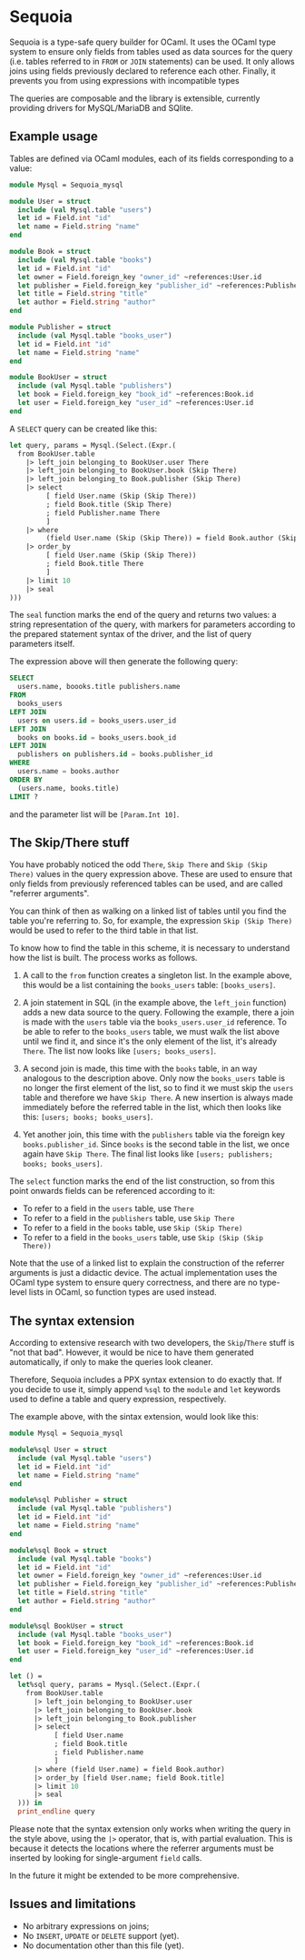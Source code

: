 # Sequoia

Sequoia is a type-safe query builder for OCaml. It uses the OCaml type system
to ensure only fields from tables used as data sources for the query (i.e.
tables referred to in `FROM` or `JOIN` statements) can be used. It only allows
joins using fields previously declared to reference each other. Finally, it
prevents you from using expressions with incompatible types

The queries are composable and the library is extensible, currently providing
drivers for MySQL/MariaDB and SQlite.

## Example usage

Tables are defined via OCaml modules, each of its fields corresponding to
a value:

```ocaml
module Mysql = Sequoia_mysql

module User = struct
  include (val Mysql.table "users")
  let id = Field.int "id"
  let name = Field.string "name"
end

module Book = struct
  include (val Mysql.table "books")
  let id = Field.int "id"
  let owner = Field.foreign_key "owner_id" ~references:User.id
  let publisher = Field.foreign_key "publisher_id" ~references:Publisher.id
  let title = Field.string "title"
  let author = Field.string "author"
end

module Publisher = struct
  include (val Mysql.table "books_user")
  let id = Field.int "id"
  let name = Field.string "name"
end

module BookUser = struct
  include (val Mysql.table "publishers")
  let book = Field.foreign_key "book_id" ~references:Book.id
  let user = Field.foreign_key "user_id" ~references:User.id
end
```

A `SELECT` query can be created like this:

```ocaml
let query, params = Mysql.(Select.(Expr.(
  from BookUser.table
    |> left_join belonging_to BookUser.user There
    |> left_join belonging_to BookUser.book (Skip There)
    |> left_join belonging_to Book.publisher (Skip There)
    |> select
         [ field User.name (Skip (Skip There))
         ; field Book.title (Skip There)
         ; field Publisher.name There
         ]
    |> where
         (field User.name (Skip (Skip There)) = field Book.author (Skip There))
    |> order_by
         [ field User.name (Skip (Skip There))
         ; field Book.title There
         ]
    |> limit 10
    |> seal
)))
```

The `seal` function marks the end of the query and returns two values: a
string representation of the query, with markers for parameters according
to the prepared statement syntax of the driver, and the list of query
parameters itself.

The expression above will then generate the following query:

```sql
SELECT
  users.name, boooks.title publishers.name
FROM
  books_users
LEFT JOIN
  users on users.id = books_users.user_id
LEFT JOIN
  books on books.id = books_users.book_id
LEFT JOIN
  publishers on publishers.id = books.publisher_id
WHERE
  users.name = books.author
ORDER BY
  (users.name, books.title)
LIMIT ?
```
and the parameter list will be `[Param.Int 10]`.

## The Skip/There stuff

You have probably noticed the odd `There`, `Skip There` and `Skip (Skip There)`
values in the query expression above. These are used to ensure that only fields
from previously referenced tables can be used, and are called "referrer
arguments".

You can think of then as walking on a linked list of tables until you find the
table you're referring to. So, for example, the expression `Skip (Skip There)`
would be used to refer to the third table in that list.

To know how to find the table in this scheme, it is necessary to understand
how the list is built. The process works as follows.

1. A call to the `from` function creates a singleton list. In the example
above, this would be a list containing the `books_users` table: `[books_users]`.

2. A join statement in SQL (in the example above, the `left_join` function)
adds a new data source to the query. Following the example, there a join is
made with the `users` table via the `books_users.user_id` reference. To be
able to refer to the `books_users` table, we must walk the list above until
we find it, and since it's the only element of the list, it's already `There`.
The list now looks like `[users; books_users]`.

3. A second join is made, this time with the `books` table, in an way analogous
to the description above. Only now the `books_users` table is no longer the
first element of the list, so to find it we must skip the `users` table and
therefore we have `Skip There`. A new insertion is always made immediately
before the referred table in the list, which then looks like this:
`[users; books; books_users]`.

4. Yet another join, this time with the `publishers` table via the foreign
key `books.publisher_id`. Since `books` is the second table in the list, we
once again have `Skip There`. The final list looks like
`[users; publishers; books; books_users]`.

The `select` function marks the end of the list construction, so from this
point onwards fields can be referenced according to it:

* To refer to a field in the `users` table, use `There`
* To refer to a field in the `publishers` table, use `Skip There`
* To refer to a field in the `books` table, use `Skip (Skip There)`
* To refer to a field in the `books_users` table, use `Skip (Skip (Skip There))`

Note that the use of a linked list to explain the construction of the referrer
arguments is just a didactic device. The actual implementation uses the OCaml
type system to ensure query correctness, and there are no type-level lists in
OCaml, so function types are used instead.

## The syntax extension

According to extensive research with two developers, the `Skip`/`There` stuff
is "not that bad". However, it would be nice to have them generated
automatically, if only to make the queries look cleaner.

Therefore, Sequoia includes a PPX syntax extension to do exactly that. If
you decide to use it, simply append `%sql` to the `module` and `let` keywords
used to define a table and query expression, respectively.

The example above, with the sintax extension, would look like this:

```ocaml
module Mysql = Sequoia_mysql

module%sql User = struct
  include (val Mysql.table "users")
  let id = Field.int "id"
  let name = Field.string "name"
end

module%sql Publisher = struct
  include (val Mysql.table "publishers")
  let id = Field.int "id"
  let name = Field.string "name"
end

module%sql Book = struct
  include (val Mysql.table "books")
  let id = Field.int "id"
  let owner = Field.foreign_key "owner_id" ~references:User.id
  let publisher = Field.foreign_key "publisher_id" ~references:Publisher.id
  let title = Field.string "title"
  let author = Field.string "author"
end

module%sql BookUser = struct
  include (val Mysql.table "books_user")
  let book = Field.foreign_key "book_id" ~references:Book.id
  let user = Field.foreign_key "user_id" ~references:User.id
end

let () =
  let%sql query, params = Mysql.(Select.(Expr.(
    from BookUser.table
      |> left_join belonging_to BookUser.user
      |> left_join belonging_to BookUser.book
      |> left_join belonging_to Book.publisher
      |> select
           [ field User.name
           ; field Book.title
           ; field Publisher.name
           ]
      |> where (field User.name) = field Book.author)
      |> order_by [field User.name; field Book.title]
      |> limit 10
      |> seal
  ))) in
  print_endline query

```

Please note that the syntax extension only works when writing the query in
the style above, using the `|>` operator, that is, with partial evaluation.
This is because it detects the locations where the referrer arguments must
be inserted by looking for single-argument `field` calls.

In the future it might be extended to be more comprehensive.

## Issues and limitations

* No arbitrary expressions on joins;
* No `INSERT`, `UPDATE` or `DELETE` support (yet).
* No documentation other than this file (yet).
